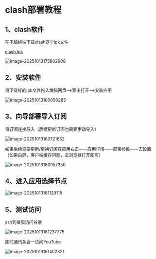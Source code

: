 # clash部署教程

## 1、clash软件

在电脑终端下载clash这个lpk文件

[clash.lpk](https://github.com/wlabbyflower/peppapigconfigurationguide/blob/main/PeppaPigConfigurationGuide/clash-v0.0.5.lpk)

![image-20251013175802908](https://lzc-playground-1301583638.cos.ap-chengdu.myqcloud.com/guidelines/395/image-20251013175802908.png?imageSlim)

## 2、安装软件

将下载好的lpk文件拖入懒猫网盘——>双击打开——>安装应用

![image-20251013180050285](https://lzc-playground-1301583638.cos.ap-chengdu.myqcloud.com/guidelines/395/image-20251013180050285.png?imageSlim)

## 3、向导部署导入订阅

将订阅连接导入（后续更新订阅也需要手动导入）

![image-20251013180721652](https://lzc-playground-1301583638.cos.ap-chengdu.myqcloud.com/guidelines/395/image-20251013180721652.png?imageSlim)

如果后续需要更新/更换订阅在应用右击——应用详情——部署参数——去设置（如果白屏，客户端缓存问题，去浏览器打开即可）

![image-20251013180957350](https://lzc-playground-1301583638.cos.ap-chengdu.myqcloud.com/guidelines/395/image-20251013180957350.png?imageSlim)

## 4、进入应用选择节点

![image-20251013181129115](https://lzc-playground-1301583638.cos.ap-chengdu.myqcloud.com/guidelines/395/image-20251013181129115.png?imageSlim)

## 5、测试访问

ssh到微服访问谷歌

![image-20251013181237775](https://lzc-playground-1301583638.cos.ap-chengdu.myqcloud.com/guidelines/395/image-20251013181237775.png?imageSlim)

即时通讯多合一访问YouTube

![image-20251013181402321](https://lzc-playground-1301583638.cos.ap-chengdu.myqcloud.com/guidelines/395/image-20251013181402321.png?imageSlim)